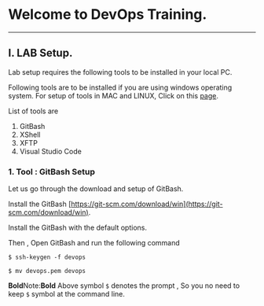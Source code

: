 # Welcome to DevOps Training.

----------------------------------------------------------------------------------------

## I. LAB Setup.
Lab setup requires the following tools to be installed in your local PC. 

Following tools are to be installed if you are using windows operating system. For setup of tools in MAC and LINUX, Click on this [page](http://google.com).

List of tools are 

1. GitBash
2. XShell
3. XFTP
4. Visual Studio Code

### 1. Tool : GitBash Setup

Let us go through the download and setup of GitBash.

Install the GitBash [https://git-scm.com/download/win](https://git-scm.com/download/win).

Install the GitBash with the default options.

Then , Open GitBash and run the following command 

`$ ssh-keygen -f devops` 

`$ mv devops.pem devops`

**Bold**Note:**Bold** Above symbol `$` denotes the prompt , So you no need to keep `$` symbol at the command line.
